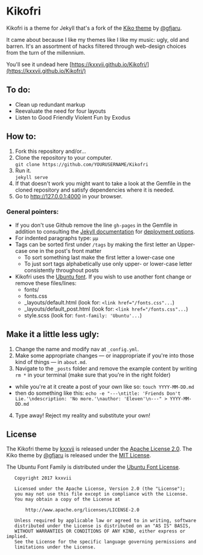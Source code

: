 # Kikofri

Kikofri is a theme for Jekyll that's a fork of the [Kiko theme](https://github.com/gfjaru/Kiko) by [@gfjaru](https://twitter.com/gfjaru).

It came about because I like my themes like I like my music: ugly, old and barren. It's an assortment of hacks filtered through web-design choices from the turn of the millennium.

You'll see it undead here [https://kxxvii.github.io/Kikofri/](https://kxxvii.github.io/Kikofri/)

## To do:

* Clean up redundant markup
* Reevaluate the need for four layouts
* Listen to Good Friendly Violent Fun by Exodus

## How to:

1. Fork this repository and/or...
2. Clone the repository to your computer.<br />`git clone https://github.com/YOURUSERNAME/Kikofri`  
3. Run it.<br />`jekyll serve`
4. If that doesn't work you might want to take a look at the Gemfile in the cloned repository and satisfy dependencies where it is needed.
5. Go to http://127.0.0.1:4000 in your browser.

### General pointers:

* If you don't use Github remove the line `gh-pages` in the Gemfile in addition to consulting the [Jekyll documentation](https://jekyllrb.com/docs/home/) for [deployment options](https://jekyllrb.com/docs/deployment-methods/).
* For indented paragraphs type: `µµ`
* Tags can be sorted first under `/tags` by making the first letter an Upper-case one in the post's front matter
    - To sort something last make the first letter a lower-case one 
    - To just sort tags alphabetically use only upper- or lower-case letter consistently throughout posts
* Kikofri uses the [Ubuntu font](http://font.ubuntu.com/). If you wish to use another font change or remove these files/lines:
    - fonts/
    - fonts.css
    - \_layouts/default.html (look for: `<link href="/fonts.css"...`)  
    - \_layouts/default_post.html (look for: `<link href="/fonts.css"...`)
    - style.scss (look for: `font-family: 'Ubuntu'...`)

## Make it a little less ugly:

1. Change the name and modify nav at `_config.yml`.
2. Make some appropriate changes — or inappropriate if you're into those kind of things — in `about.md`.
3. Navigate to the `_posts` folder and remove the example content by writing `rm *` in your terminal (make sure that you're in the right folder)
 - while you're at it create a post of your own like so: `touch YYYY-MM-DD.md`
 - then do something like this: `echo -e "---\ntitle: 'Friends Don't Lie.'\ndescription: 'No more.'\nauthor: 'Eleven'\n---" > YYYY-MM-DD.md`
4. Type away! Reject my reality and substitute your own!

## License

The Kikofri theme by [kxxvii](https://github.com/kxxvii) is released under the [Apache License 2.0](http://www.apache.org/licenses/LICENSE-2.0). The Kiko theme by [@gfjaru](https://twitter.com/gfjaru) is released under the [MIT License](https://opensource.org/licenses/MIT). 

The Ubuntu Font Family is distributed under the [Ubuntu Font License](http://font.ubuntu.com/licence/).


```
   Copyright 2017 kxxvii

   Licensed under the Apache License, Version 2.0 (the "License");
   you may not use this file except in compliance with the License.
   You may obtain a copy of the License at

       http://www.apache.org/licenses/LICENSE-2.0

   Unless required by applicable law or agreed to in writing, software
   distributed under the License is distributed on an "AS IS" BASIS,
   WITHOUT WARRANTIES OR CONDITIONS OF ANY KIND, either express or implied.
   See the License for the specific language governing permissions and
   limitations under the License.
```
